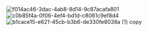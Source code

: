 ![f014ac46-3dac-4ab8-8d14-9c87acafa801](https://github.com/ELMERIKH/MovieApp/assets/96123439/62892656-1876-412d-ae51-5cddcc688da5)
![c0b85f4a-0f06-4ef4-bd1d-c8061c9ef8d4](https://github.com/ELMERIKH/MovieApp/assets/96123439/e19bf7ae-b524-4a5b-a0f1-d1a24cd36aad)
![b1cace15-e621-45cb-b3b6-de330fe8038a (1) copy](https://github.com/ELMERIKH/MovieApp/assets/96123439/8e95174d-dc5a-44f9-9d00-a5155c55f494)

